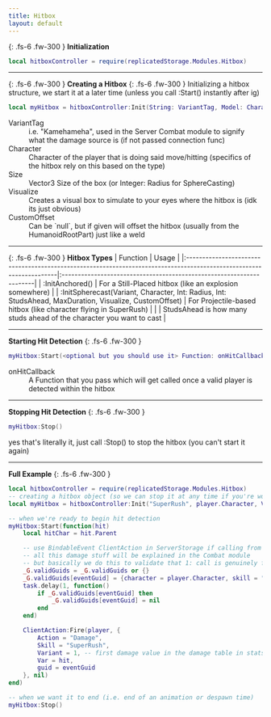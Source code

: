 ```yaml
---
title: Hitbox
layout: default
---
```


{: .fs-6 .fw-300 }
**Initialization**
```lua
local hitboxController = require(replicatedStorage.Modules.Hitbox)
```

---

{: .fs-6 .fw-300 }
**Creating a Hitbox**
{: .fs-6 .fw-300 }
Initializing a hitbox structure, we start it at a later time (unless you call :Start() instantly after ig)
```lua
local myHitbox = hitboxController:Init(String: VariantTag, Model: Character, Vector3: Size, Bool: Visualize, <Optional> CFrame: CustomOffset)
```
<dl>
  <dt>VariantTag</dt>
  <dd>i.e. "Kamehameha", used in the Server Combat module to signify what the damage source is (if not passed connection func)</dd>
  <dt>Character</dt>
  <dd>Character of the player that is doing said move/hitting (specifics of the hitbox rely on this based on the type)</dd>
  <dt>Size</dt>
  <dd>Vector3 Size of the box (or Integer: Radius for SphereCasting)</dd>
  <dt>Visualize</dt>
  <dd>Creates a visual box to simulate to your eyes where the hitbox is (idk its just obvious)</dd>
  <dt>CustomOffset</dt>
  <dd>Can be `null`, but if given will offset the hitbox (usually from the HumanoidRootPart) just like a weld</dd>
</dl>

---

{: .fs-6 .fw-300 }
**Hitbox Types**
| Function                                                                                                            | Usage                                                                |
|:--------------------------------------------------------------------------------------------------------------------|:---------------------------------------------------------------------|
| :InitAnchored(<same as :Init:>)                                                                                     | For a Still-Placed hitbox (like an explosion somewhere)              |
| :InitSpherecast(Variant, Character, Int: Radius, Int: StudsAhead, MaxDuration, Visualize, <optional> CustomOffset)  | For Projectile-based hitbox (like character flying in SuperRush)     |
|                                                                                                                     | StudsAhead is how many studs ahead of the character you want to cast |

---

**Starting Hit Detection**
{: .fs-6 .fw-300 }
```lua
myHitbox:Start(<optional but you should use it> Function: onHitCallback)
```
<dl>
  <dt>onHitCallback</dt>
  <dd>A Function that you pass which will get called once a valid player is detected within the hitbox</dd>
</dl>

---

**Stopping Hit Detection**
{: .fs-6 .fw-300 }
```lua
myHitbox:Stop()
```
yes that's literally it, just call :Stop() to stop the hitbox (you can't start it again)

---

**Full Example**
{: .fs-6 .fw-300 }
```lua
local hitboxController = require(replicatedStorage.Modules.Hitbox)
-- creating a hitbox object (so we can stop it at any time if you're wondering why :Init() isn't also just :Start()
local myHitbox = hitboxController:Init("SuperRush", player.Character, Vector3.new(5,5,5), false)

-- when we're ready to begin hit detection
myHitbox:Start(function(hit)
	local hitChar = hit.Parent

	-- use BindableEvent ClientAction in ServerStorage if calling from server (i.e. a skill), and calling the normal remote otherwise (explained in Networks page)
	-- all this damage stuff will be explained in the Combat module
	-- but basically we do this to validate that 1: call is genuinely from the server and was not somehow exploited by the client in anyway
	_G.validGuids = _G.validGuids or {}
	_G.validGuids[eventGuid] = {character = player.Character, skill = "SuperRush", expires = os.clock() + 1}
	task.delay(1, function()
		if _G.validGuids[eventGuid] then
			_G.validGuids[eventGuid] = nil
		end
	end)

	ClientAction:Fire(player, {
		Action = "Damage",
		Skill = "SuperRush",
		Variant = 1, -- first damage value in the damage table in stats for skill
		Var = hit,
		guid = eventGuid
	}, nil)
end)

-- when we want it to end (i.e. end of an animation or despawn time)
myHitbox:Stop()

```
